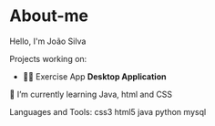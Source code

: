 # About-me

Hello, I'm João Silva

Projects working on:
- 💪🏽 Exercise App **Desktop Application** 


🚀 I’m currently learning Java, html and CSS

Languages and Tools:
css3 html5 java python mysql

